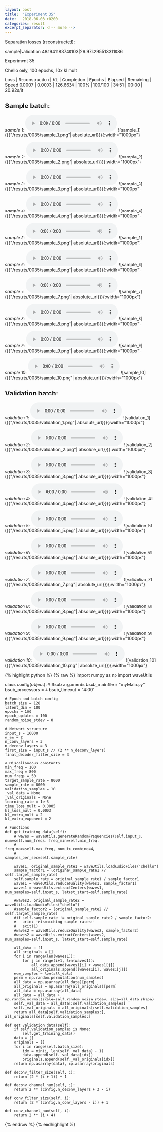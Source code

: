 ```yaml
---
layout: post
title:  "Experiment 35"
date:   2018-06-03 +0200
categories: result
excerpt_separator: <!-- more -->
---
```

Separation losses (reconstructed):

sample|validation
48.1941183740103|29.973295513311086<!-- more -->

Experiment 35

Chello only, 100 epochs, 10x kl mult

Loss | Reconstruction | KL | Completion | Epochs | Elapsed | Remaining | Speed
0.0007 | 0.0003 | 126.6624 | 100% | 100/100 | 34:51 | 00:00 | 20.92s/it

## **Sample batch**:
_sample 1_:
<audio src="/ResultsOverview/results/0035/sample_1.wav" controls preload></audio>
![sample_1]({{"/results/0035/sample_1.png"| absolute_url}}){:width="1000px"}

_sample 2_:
<audio src="/ResultsOverview/results/0035/sample_2.wav" controls preload></audio>
![sample_2]({{"/results/0035/sample_2.png"| absolute_url}}){:width="1000px"}

_sample 3_:
<audio src="/ResultsOverview/results/0035/sample_3.wav" controls preload></audio>
![sample_3]({{"/results/0035/sample_3.png"| absolute_url}}){:width="1000px"}

_sample 4_:
<audio src="/ResultsOverview/results/0035/sample_4.wav" controls preload></audio>
![sample_4]({{"/results/0035/sample_4.png"| absolute_url}}){:width="1000px"}

_sample 5_:
<audio src="/ResultsOverview/results/0035/sample_5.wav" controls preload></audio>
![sample_5]({{"/results/0035/sample_5.png"| absolute_url}}){:width="1000px"}

_sample 6_:
<audio src="/ResultsOverview/results/0035/sample_6.wav" controls preload></audio>
![sample_6]({{"/results/0035/sample_6.png"| absolute_url}}){:width="1000px"}

_sample 7_:
<audio src="/ResultsOverview/results/0035/sample_7.wav" controls preload></audio>
![sample_7]({{"/results/0035/sample_7.png"| absolute_url}}){:width="1000px"}

_sample 8_:
<audio src="/ResultsOverview/results/0035/sample_8.wav" controls preload></audio>
![sample_8]({{"/results/0035/sample_8.png"| absolute_url}}){:width="1000px"}

_sample 9_:
<audio src="/ResultsOverview/results/0035/sample_9.wav" controls preload></audio>
![sample_9]({{"/results/0035/sample_9.png"| absolute_url}}){:width="1000px"}

_sample 10_:
<audio src="/ResultsOverview/results/0035/sample_10.wav" controls preload></audio>
![sample_10]({{"/results/0035/sample_10.png"| absolute_url}}){:width="1000px"}

## **Validation batch**:
_validation 1_:
<audio src="/ResultsOverview/results/0035/validation_1.wav" controls preload></audio>
![validation_1]({{"/results/0035/validation_1.png"| absolute_url}}){:width="1000px"}

_validation 2_:
<audio src="/ResultsOverview/results/0035/validation_2.wav" controls preload></audio>
![validation_2]({{"/results/0035/validation_2.png"| absolute_url}}){:width="1000px"}

_validation 3_:
<audio src="/ResultsOverview/results/0035/validation_3.wav" controls preload></audio>
![validation_3]({{"/results/0035/validation_3.png"| absolute_url}}){:width="1000px"}

_validation 4_:
<audio src="/ResultsOverview/results/0035/validation_4.wav" controls preload></audio>
![validation_4]({{"/results/0035/validation_4.png"| absolute_url}}){:width="1000px"}

_validation 5_:
<audio src="/ResultsOverview/results/0035/validation_5.wav" controls preload></audio>
![validation_5]({{"/results/0035/validation_5.png"| absolute_url}}){:width="1000px"}

_validation 6_:
<audio src="/ResultsOverview/results/0035/validation_6.wav" controls preload></audio>
![validation_6]({{"/results/0035/validation_6.png"| absolute_url}}){:width="1000px"}

_validation 7_:
<audio src="/ResultsOverview/results/0035/validation_7.wav" controls preload></audio>
![validation_7]({{"/results/0035/validation_7.png"| absolute_url}}){:width="1000px"}

_validation 8_:
<audio src="/ResultsOverview/results/0035/validation_8.wav" controls preload></audio>
![validation_8]({{"/results/0035/validation_8.png"| absolute_url}}){:width="1000px"}

_validation 9_:
<audio src="/ResultsOverview/results/0035/validation_9.wav" controls preload></audio>
![validation_9]({{"/results/0035/validation_9.png"| absolute_url}}){:width="1000px"}

_validation 10_:
<audio src="/ResultsOverview/results/0035/validation_10.wav" controls preload></audio>
![validation_10]({{"/results/0035/validation_10.png"| absolute_url}}){:width="1000px"}


{% highlight python %}
{% raw %}
import numpy as np
import waveUtils


class config(object):
	# Bsub arguments
	bsub_mainfile = "myMain.py"
	bsub_processors = 4
	bsub_timeout = "4:00"

	# Epoch and batch config
	batch_size = 128
	latent_dim = 100
	epochs = 100
	epoch_updates = 100
	random_noise_stdev = 0

	# Network structure
	input_s = 16000
	n_ae = 2
	n_conv_layers = 3
	n_deconv_layers = 3
	first_size = input_s // (2 ** n_deconv_layers)
	final_decoder_filter_size = 3

	# Miscellaneous constants
	min_freq = 100
	max_freq = 800
	num_freqs = 50
	target_sample_rate = 8000
	sample_rate = 8000
	validation_samples = 10
	_val_data = None
	_val_originals = None
	learning_rate = 1e-3
	time_loss_mult = 0.0005
	kl_loss_mult = 0.0003
	kl_extra_mult = 2
	kl_extra_exponent = 2

	# Functions
	def get_training_data(self):
		# waves = waveUtils.generateRandomFrequencies(self.input_s, num=self.num_freqs, freq_min=self.min_freq,
		#                                            freq_max=self.max_freq, num_to_combine=4,
		#                                            samples_per_sec=self.sample_rate)

		waves1, original_sample_rate1 = waveUtils.loadAudioFiles("chello")
		sample_factor1 = (original_sample_rate1 // self.target_sample_rate)
		self.sample_rate = original_sample_rate1 / sample_factor1
		waves1 = waveUtils.reduceQuality(waves1, sample_factor1)
		waves1 = waveUtils.extractCenters(waves1, num_samples=self.input_s, latest_start=self.sample_rate)

		#waves2, original_sample_rate2 = waveUtils.loadAudioFiles("chello")
		#sample_factor2 = (original_sample_rate2 // self.target_sample_rate)
		#if self.sample_rate != original_sample_rate2 / sample_factor2:
		#	print "Mismatching sample rates!"
		#	exit(1)
		#waves2 = waveUtils.reduceQuality(waves2, sample_factor2)
		#waves2 = waveUtils.extractCenters(waves2, num_samples=self.input_s, latest_start=self.sample_rate)

		all_data = []
		all_originals = []
		for i in range(len(waves1)):
			for j in range(i+1, len(waves1)):
				all_data.append(waves1[i] + waves1[j])
				all_originals.append([waves1[i], waves1[j]])
		num_samples = len(all_data)
		perm = np.random.permutation(num_samples)
		all_data = np.asarray(all_data)[perm]
		all_originals = np.asarray(all_originals)[perm]
		all_data = np.asarray(all_data)
		all_data = all_data + np.random.normal(scale=self.random_noise_stdev, size=all_data.shape)
		self._val_data = all_data[:self.validation_samples]
		self._val_originals = all_originals[:self.validation_samples]
		return all_data[self.validation_samples:], all_originals[self.validation_samples:]

	def get_validation_data(self):
		if self.validation_samples is None:
			self.get_training_data()
		data = []
		originals = []
		for i in range(self.batch_size):
			idx = min(i, len(self._val_data) - 1)
			data.append(self._val_data[idx])
			originals.append(self._val_originals[idx])
		return np.asarray(data), np.asarray(originals)

	def deconv_filter_size(self, i):
		return (2 * (i + 1)) + 1

	def deconv_channel_num(self, i):
		return 2 ** (config.n_deconv_layers + 3 - i)

	def conv_filter_size(self, i):
		return (2 * (config.n_conv_layers - i)) + 1

	def conv_channel_num(self, i):
		return 2 ** (i + 4)

{% endraw %}
{% endhighlight %}
